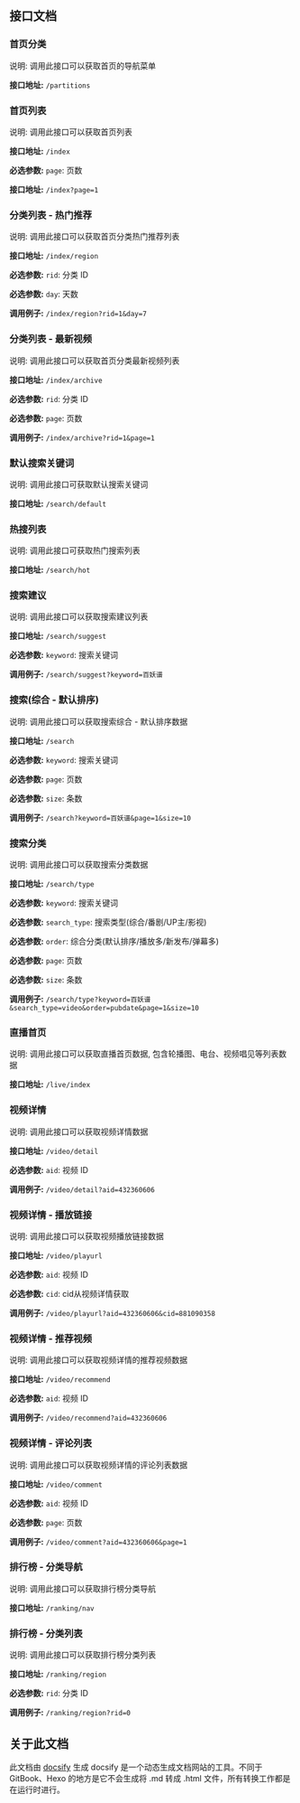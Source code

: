 ## 接口文档

### 首页分类

说明: 调用此接口可以获取首页的导航菜单

**接口地址:** `/partitions`

### 首页列表

说明: 调用此接口可以获取首页列表

**接口地址:** `/index`

**必选参数:** `page`: 页数

**接口地址:** `/index?page=1`

### 分类列表 - 热门推荐

说明: 调用此接口可以获取首页分类热门推荐列表

**接口地址:** `/index/region`

**必选参数:** `rid`: 分类 ID

**必选参数:** `day`: 天数

**调用例子:** `/index/region?rid=1&day=7`

### 分类列表 - 最新视频

说明: 调用此接口可以获取首页分类最新视频列表

**接口地址:** `/index/archive`

**必选参数:** `rid`: 分类 ID

**必选参数:** `page`: 页数

**调用例子:** `/index/archive?rid=1&page=1`

### 默认搜索关键词

说明: 调用此接口可获取默认搜索关键词

**接口地址:** `/search/default`

### 热搜列表

说明: 调用此接口可获取热门搜索列表

**接口地址:** `/search/hot`

### 搜索建议

说明: 调用此接口可以获取搜索建议列表

**接口地址:** `/search/suggest`

**必选参数:** `keyword`: 搜索关键词

**调用例子:** `/search/suggest?keyword=百妖谱`

### 搜索(综合 - 默认排序)

说明: 调用此接口可以获取搜索综合 - 默认排序数据

**接口地址:** `/search`

**必选参数:** `keyword`: 搜索关键词

**必选参数:** `page`: 页数

**必选参数:** `size`: 条数

**调用例子:** `/search?keyword=百妖谱&page=1&size=10`

### 搜索分类

说明: 调用此接口可以获取搜索分类数据

**接口地址:** `/search/type`

**必选参数:** `keyword`: 搜索关键词

**必选参数:** `search_type`: 搜索类型(综合/番剧/UP主/影视)

**必选参数:** `order`: 综合分类(默认排序/播放多/新发布/弹幕多)

**必选参数:** `page`: 页数

**必选参数:** `size`: 条数

**调用例子:** `/search/type?keyword=百妖谱&search_type=video&order=pubdate&page=1&size=10`

### 直播首页

说明: 调用此接口可以获取直播首页数据, 包含轮播图、电台、视频唱见等列表数据

**接口地址:** `/live/index`

### 视频详情

说明: 调用此接口可以获取视频详情数据

**接口地址:** `/video/detail`

**必选参数:** `aid`: 视频 ID

**调用例子:** `/video/detail?aid=432360606`

### 视频详情 - 播放链接

说明: 调用此接口可以获取视频播放链接数据

**接口地址:** `/video/playurl`

**必选参数:** `aid`: 视频 ID

**必选参数:** `cid`: cid从视频详情获取

**调用例子:** `/video/playurl?aid=432360606&cid=881090358`

### 视频详情 - 推荐视频

说明: 调用此接口可以获取视频详情的推荐视频数据

**接口地址:** `/video/recommend`

**必选参数:** `aid`: 视频 ID

**调用例子:** `/video/recommend?aid=432360606`

### 视频详情 - 评论列表

说明: 调用此接口可以获取视频详情的评论列表数据

**接口地址:** `/video/comment`

**必选参数:** `aid`: 视频 ID

**必选参数:** `page`: 页数

**调用例子:** `/video/comment?aid=432360606&page=1`

### 排行榜 - 分类导航

说明: 调用此接口可以获取排行榜分类导航

**接口地址:** `/ranking/nav`

### 排行榜 - 分类列表

说明: 调用此接口可以获取排行榜分类列表

**接口地址:** `/ranking/region`

**必选参数:** `rid`: 分类 ID

**调用例子:** `/ranking/region?rid=0`

## 关于此文档

此文档由 [docsify](https://github.com/docsifyjs/docsify-cli/) 生成 docsify 是一个动态生成文档网站的工具。不同于 GitBook、Hexo 的地方是它不会生成将 .md 转成 .html 文件，所有转换工作都是在运行时进行。
